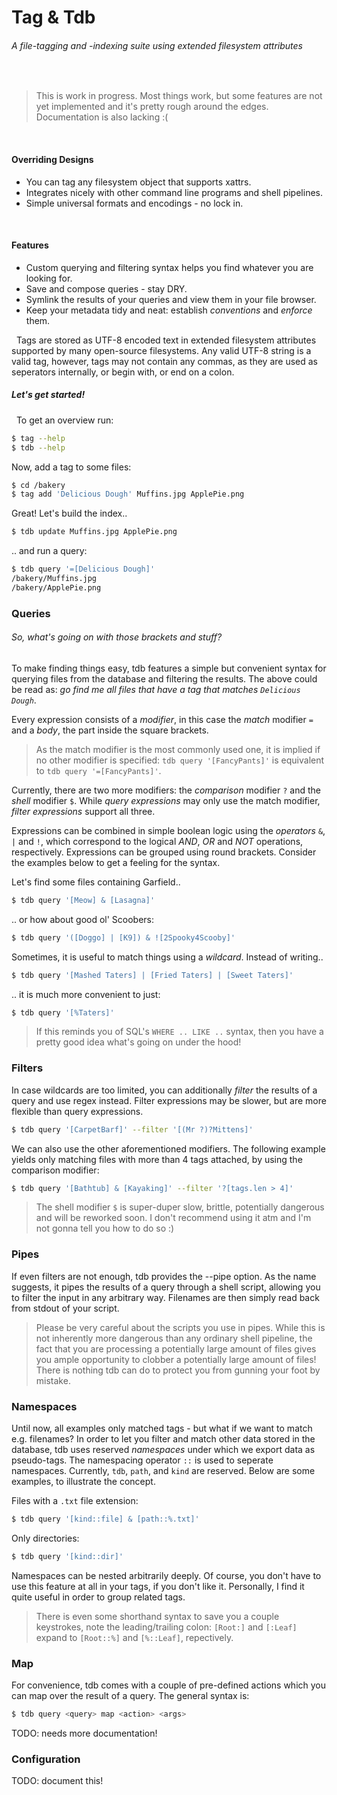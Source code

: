 # Tag & Tdb
###### A file-tagging and -indexing suite using extended filesystem attributes
&nbsp;
> This is work in progress. Most things work, but some features are not yet implemented and it's pretty rough around the edges. Documentation is also lacking :(

&nbsp;
#### Overriding Designs
- You can tag any filesystem object that supports xattrs.
- Integrates nicely with other command line programs and shell pipelines.
- Simple universal formats and encodings - no lock in.

&nbsp;
#### Features
- Custom querying and filtering syntax helps you find whatever you are looking for.
- Save and compose queries - stay DRY.
- Symlink the results of your queries and view them in your file browser.
- Keep your metadata tidy and neat: establish *conventions* and *enforce* them.

&nbsp;
Tags are stored as UTF-8 encoded text in extended filesystem attributes supported by many open-source filesystems. Any valid UTF-8 string is a valid tag, however, tags may not contain any commas, as they are used as seperators internally, or begin with, or end on a colon.

##### Let's get started!
&nbsp;
To get an overview run:
```sh
$ tag --help
$ tdb --help
```
Now, add a tag to some files:
```sh
$ cd /bakery
$ tag add 'Delicious Dough' Muffins.jpg ApplePie.png
```
Great! Let's build the index..
```sh
$ tdb update Muffins.jpg ApplePie.png
```
.. and run a query:
```sh
$ tdb query '=[Delicious Dough]'
/bakery/Muffins.jpg
/bakery/ApplePie.png
```
### Queries
###### So, what's going on with those brackets and stuff?

To make finding things easy, tdb features a simple but convenient syntax for querying files from the database and filtering the results. The above could be read as: *go find me all files that have a tag that matches ```Delicious Dough```*.

Every expression consists of a *modifier*, in this case the *match* modifier ```=``` and a *body*, the part inside the square brackets.

> As the match modifier is the most commonly used one, it is implied if no other modifier is specified:
```tdb query '[FancyPants]'``` is equivalent to ```tdb query '=[FancyPants]'```.

Currently, there are two more modifiers: the *comparison* modifier ```?``` and the *shell* modifier ```$```. While *query expressions* may only use the match modifier, *filter expressions* support all three.

Expressions can be combined in simple boolean logic using the *operators* ```&```, ```|``` and ```!```, which correspond to the logical *AND*, *OR* and *NOT* operations, respectively. Expressions can be grouped using round brackets. Consider the examples below to get a feeling for the syntax.

Let's find some files containing Garfield..
```sh
$ tdb query '[Meow] & [Lasagna]'
```
.. or how about good ol' Scoobers:
```sh
$ tdb query '([Doggo] | [K9]) & ![2Spooky4Scooby]'
```
Sometimes, it is useful to match things using a *wildcard*. Instead of writing..
```sh
$ tdb query '[Mashed Taters] | [Fried Taters] | [Sweet Taters]'
```
.. it is much more convenient to just:
```sh
$ tdb query '[%Taters]'
```
> If this reminds you of SQL's ```WHERE .. LIKE ..``` syntax, then you have a pretty good idea what's going on under the hood!

### Filters
In case wildcards are too limited, you can additionally *filter* the results of a query and use regex instead. Filter expressions may be slower, but are more flexible than query expressions.
```sh
$ tdb query '[CarpetBarf]' --filter '[(Mr ?)?Mittens]'
```
We can also use the other aforementioned modifiers. The following example yields only matching files with more than 4 tags attached, by using the comparison modifier:
```sh
$ tdb query '[Bathtub] & [Kayaking]' --filter '?[tags.len > 4]'
```
>The shell modifier ```$``` is super-duper slow, brittle, potentially dangerous and will be reworked soon. I don't recommend using it atm and I'm not gonna tell you how to do so :)

### Pipes
If even filters are not enough, tdb provides the --pipe <sh> option. As the name suggests, it pipes the results of a query through a shell script, allowing you to filter the input in any arbitrary way. Filenames are then simply read back from stdout of your script.

> Please be very careful about the scripts you use in pipes. While this is not inherently more dangerous than any ordinary shell pipeline, the fact that you are processing a potentially large amount of files gives you ample opportunity to clobber a potentially large amount of files! There is nothing tdb can do to protect you from gunning your foot by mistake.

### Namespaces
Until now, all examples only matched tags - but what if we want to match e.g. filenames? In order to let you filter and match other data stored in the database, tdb uses reserved *namespaces* under which we export data as pseudo-tags. The namespacing operator ```::``` is used to seperate namespaces. Currently, ```tdb```, ```path```, and ```kind``` are reserved. Below are some examples, to illustrate the concept.

Files with a ```.txt``` file extension:
```sh
$ tdb query '[kind::file] & [path::%.txt]'
```

Only directories:
```sh
$ tdb query '[kind::dir]'
```

Namespaces can be nested arbitrarily deeply. Of course, you don't have to use this feature at all in your tags, if you don't like it. Personally, I find it quite useful in order to group related tags.

>There is even some shorthand syntax to save you a couple keystrokes, note the leading/trailing colon:
```[Root:]``` and ```[:Leaf]``` expand to ```[Root::%]``` and ```[%::Leaf]```, repectively.

### Map
For convenience, tdb comes with a couple of pre-defined actions which you can map over the result of a query. The general syntax is:

```sh
$ tdb query <query> map <action> <args>
```
TODO: needs more documentation!

### Configuration
TODO: document this!
